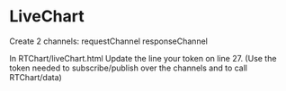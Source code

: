 # LiveChart


Create 2 channels:
requestChannel
responseChannel


In RTChart/liveChart.html 
Update the line your token on line 27. (Use the token needed to subscribe/publish over the channels and to call RTChart/data)

